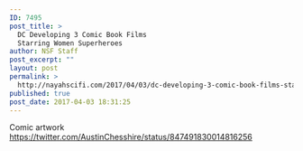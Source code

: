 ```yaml
---
ID: 7495
post_title: >
  DC Developing 3 Comic Book Films
  Starring Women Superheroes
author: NSF Staff
post_excerpt: ""
layout: post
permalink: >
  http://nayahscifi.com/2017/04/03/dc-developing-3-comic-book-films-starring-women-superheroes/
published: true
post_date: 2017-04-03 18:31:25
---
```

Comic artwork
https://twitter.com/AustinChesshire/status/847491830014816256